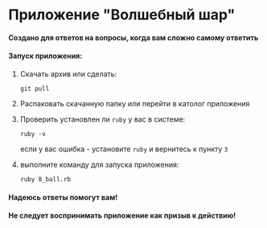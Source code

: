 # Приложение "Волшебный шар"
#### Создано для ответов на вопросы, когда вам сложно самому ответить

#### Запуск приложения:
1. Скачать архив или сделать:

    `git pull`
    
 2. Распаковать скачанную папку или перейти в католог приложения
 
 3. Проверить установлен ли `ruby` у вас в системе:
 
    `ruby -v`
    
    если у вас ошибка  - установите `ruby` и вернитесь к пункту `3`   
 4. выполните команду для запуска приложения:
 
    `ruby 8_ball.rb`
    
#### Надеюсь ответы помогут вам!
#### Не следует воспринимать приложение как призыв к действию!